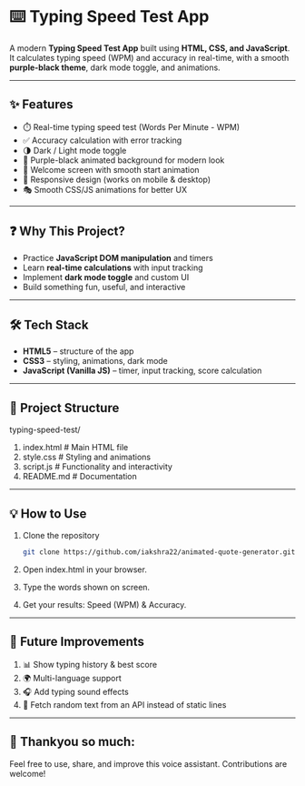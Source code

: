 # ⌨️ Typing Speed Test App  

A modern **Typing Speed Test App** built using **HTML, CSS, and JavaScript**. 
It calculates typing speed (WPM) and accuracy in real-time, with a smooth **purple-black theme**, dark mode toggle, and animations.  

---

## ✨ Features  
- ⏱️ Real-time typing speed test (Words Per Minute - WPM)  
- ✅ Accuracy calculation with error tracking 
- 🌗 Dark / Light mode toggle  
- 🎨 Purple-black animated background for modern look 
- 👋 Welcome screen with smooth start animation  
- 📱 Responsive design (works on mobile & desktop)  
- 🎭 Smooth CSS/JS animations for better UX  

---

## ❓ Why This Project?  
- Practice **JavaScript DOM manipulation** and timers  
- Learn **real-time calculations** with input tracking  
- Implement **dark mode toggle** and custom UI  
- Build something fun, useful, and interactive  

---

## 🛠️ Tech Stack  
- **HTML5** – structure of the app  
- **CSS3** – styling, animations, dark mode  
- **JavaScript (Vanilla JS)** – timer, input tracking, score calculation  

---

## 📂 Project Structure  
typing-speed-test/
1. index.html # Main HTML file
2. style.css # Styling and animations
3. script.js # Functionality and interactivity
4. README.md # Documentation

---

## 💡 How to Use  
1. Clone the repository  
   ```bash
   git clone https://github.com/iakshra22/animated-quote-generator.git

2. Open index.html in your browser.
   
3. Type the words shown on screen.
   
5. Get your results: Speed (WPM) & Accuracy.

---

## 🔮 Future Improvements

1.  📊 Show typing history & best score
2.  🌍 Multi-language support
3.  🎧 Add typing sound effects
4.  🔗 Fetch random text from an API instead of static lines

---

## 📎 Thankyou so much:

Feel free to use, share, and improve this voice assistant. Contributions are welcome!

